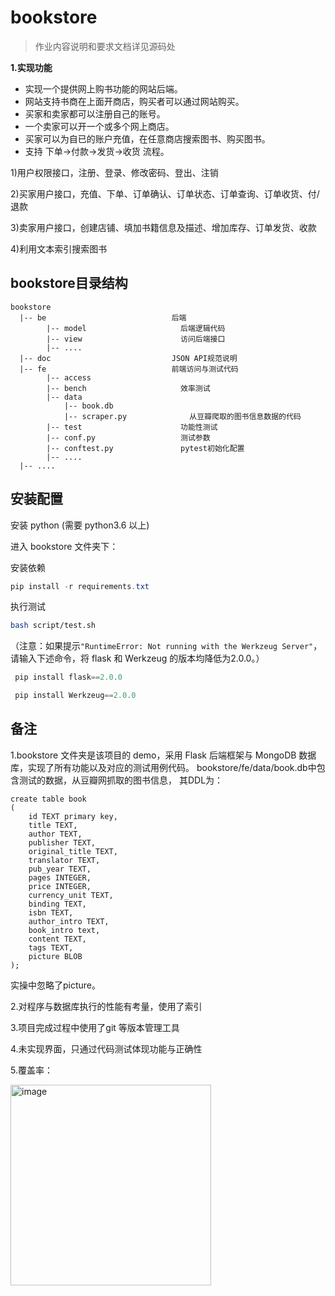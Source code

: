# bookstore

> 作业内容说明和要求文档详见源码处<br>

**1.实现功能<br>**

- 实现一个提供网上购书功能的网站后端。<br>
- 网站支持书商在上面开商店，购买者可以通过网站购买。<br>
- 买家和卖家都可以注册自己的账号。<br>
- 一个卖家可以开一个或多个网上商店。
- 买家可以为自已的账户充值，在任意商店搜索图书、购买图书。<br>
- 支持 下单->付款->发货->收货 流程。<br>

1)用户权限接口，注册、登录、修改密码、登出、注销<br>

2)买家用户接口，充值、下单、订单确认、订单状态、订单查询、订单收货、付/退款<br>

3)卖家用户接口，创建店铺、填加书籍信息及描述、增加库存、订单发货、收款<br>

4)利用文本索引搜索图书 <br>

## bookstore目录结构
```
bookstore
  |-- be                            后端
        |-- model                     后端逻辑代码
        |-- view                      访问后端接口
        |-- ....
  |-- doc                           JSON API规范说明
  |-- fe                            前端访问与测试代码
        |-- access
        |-- bench                     效率测试
        |-- data                    
            |-- book.db                 
            |-- scraper.py              从豆瓣爬取的图书信息数据的代码
        |-- test                      功能性测试
        |-- conf.py                   测试参数
        |-- conftest.py               pytest初始化配置
        |-- ....
  |-- ....
```

## 安装配置
安装 python (需要 python3.6 以上) 

进入 bookstore 文件夹下：

安装依赖

```powershell
pip install -r requirements.txt
```

执行测试
```bash
bash script/test.sh
```

（注意：如果提示`"RuntimeError: Not running with the Werkzeug Server"`，请输入下述命令，将 flask 和 Werkzeug 的版本均降低为2.0.0。）

```powershell
 pip install flask==2.0.0  

 pip install Werkzeug==2.0.0
```

## 备注

1.bookstore 文件夹是该项目的 demo，采用 Flask 后端框架与 MongoDB 数据库，实现了所有功能以及对应的测试用例代码。
 bookstore/fe/data/book.db中包含测试的数据，从豆瓣网抓取的图书信息，
 其DDL为：

    create table book
    (
        id TEXT primary key,
        title TEXT,
        author TEXT,
        publisher TEXT,
        original_title TEXT,
        translator TEXT,
        pub_year TEXT,
        pages INTEGER,
        price INTEGER,
        currency_unit TEXT,
        binding TEXT,
        isbn TEXT,
        author_intro TEXT,
        book_intro text,
        content TEXT,
        tags TEXT,
        picture BLOB
    );
实操中忽略了picture。
    
2.对程序与数据库执行的性能有考量，使用了索引

3.项目完成过程中使用了git 等版本管理工具

4.未实现界面，只通过代码测试体现功能与正确性

5.覆盖率：




<img width="321" alt="image" src="https://github.com/user-attachments/assets/a133f29f-f0e4-448f-9d69-b9609c316468">



